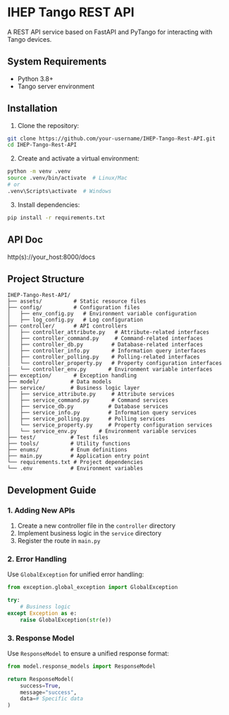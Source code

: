 # IHEP Tango REST API

A REST API service based on FastAPI and PyTango for interacting with Tango devices.

## System Requirements

- Python 3.8+
- Tango server environment

## Installation

1. Clone the repository:
```bash
git clone https://github.com/your-username/IHEP-Tango-Rest-API.git
cd IHEP-Tango-Rest-API
```

2. Create and activate a virtual environment:
```bash
python -m venv .venv
source .venv/bin/activate  # Linux/Mac
# or
.venv\Scripts\activate  # Windows
```

3. Install dependencies:
```bash
pip install -r requirements.txt
```

## API Doc
http(s)://your_host:8000/docs

## Project Structure

```
IHEP-Tango-Rest-API/
├── assets/          # Static resource files
├── config/          # Configuration files
│   ├── env_config.py   # Environment variable configuration
│   ├── log_config.py   # Log configuration
├── controller/      # API controllers
│   ├── controller_attribute.py   # Attribute-related interfaces
│   ├── controller_command.py     # Command-related interfaces
│   ├── controller_db.py         # Database-related interfaces
│   ├── controller_info.py       # Information query interfaces
│   ├── controller_polling.py    # Polling-related interfaces
│   └── controller_property.py   # Property configuration interfaces
|   └── controller_env.py       # Environment variable interfaces
├── exception/       # Exception handling
├── model/          # Data models
├── service/        # Business logic layer
│   ├── service_attribute.py     # Attribute services
│   ├── service_command.py       # Command services
│   ├── service_db.py           # Database services
│   ├── service_info.py         # Information query services
│   ├── service_polling.py      # Polling services
│   └── service_property.py     # Property configuration services
│   └── service_env.py       # Environment variable services
├── test/           # Test files
├── tools/          # Utility functions
├── enums/          # Enum definitions
├── main.py         # Application entry point
└── requirements.txt # Project dependencies
└── .env            # Environment variables
```


## Development Guide

### 1. Adding New APIs

1. Create a new controller file in the `controller` directory
2. Implement business logic in the `service` directory
3. Register the route in `main.py`

### 2. Error Handling

Use `GlobalException` for unified error handling:

```python
from exception.global_exception import GlobalException

try:
    # Business logic
except Exception as e:
    raise GlobalException(str(e))
```

### 3. Response Model

Use `ResponseModel` to ensure a unified response format:

```python
from model.response_models import ResponseModel

return ResponseModel(
    success=True,
    message="success",
    data=# Specific data
)
```